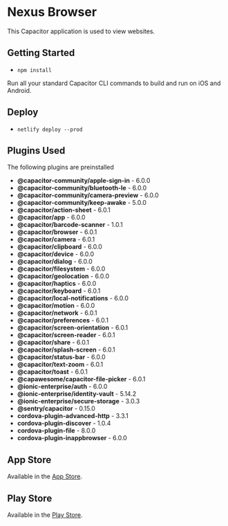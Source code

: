 # Nexus Browser

This Capacitor application is used to view websites.

## Getting Started
- `npm install`

Run all your standard Capacitor CLI commands to build and run on iOS and Android.

## Deploy
- `netlify deploy --prod`

## Plugins Used
The following plugins are preinstalled
<!--- Generated Plugins -->
 - **@capacitor-community/apple-sign-in** - 6.0.0
 - **@capacitor-community/bluetooth-le** - 6.0.0
 - **@capacitor-community/camera-preview** - 6.0.0
 - **@capacitor-community/keep-awake** - 5.0.0
 - **@capacitor/action-sheet** - 6.0.1
 - **@capacitor/app** - 6.0.0
 - **@capacitor/barcode-scanner** - 1.0.1
 - **@capacitor/browser** - 6.0.1
 - **@capacitor/camera** - 6.0.1
 - **@capacitor/clipboard** - 6.0.0
 - **@capacitor/device** - 6.0.0
 - **@capacitor/dialog** - 6.0.0
 - **@capacitor/filesystem** - 6.0.0
 - **@capacitor/geolocation** - 6.0.0
 - **@capacitor/haptics** - 6.0.0
 - **@capacitor/keyboard** - 6.0.1
 - **@capacitor/local-notifications** - 6.0.0
 - **@capacitor/motion** - 6.0.0
 - **@capacitor/network** - 6.0.1
 - **@capacitor/preferences** - 6.0.1
 - **@capacitor/screen-orientation** - 6.0.1
 - **@capacitor/screen-reader** - 6.0.1
 - **@capacitor/share** - 6.0.1
 - **@capacitor/splash-screen** - 6.0.1
 - **@capacitor/status-bar** - 6.0.0
 - **@capacitor/text-zoom** - 6.0.1
 - **@capacitor/toast** - 6.0.1
 - **@capawesome/capacitor-file-picker** - 6.0.1
 - **@ionic-enterprise/auth** - 6.0.0
 - **@ionic-enterprise/identity-vault** - 5.14.2
 - **@ionic-enterprise/secure-storage** - 3.0.3
 - **@sentry/capacitor** - 0.15.0
 - **cordova-plugin-advanced-http** - 3.3.1
 - **cordova-plugin-discover** - 1.0.4
 - **cordova-plugin-file** - 8.0.0
 - **cordova-plugin-inappbrowser** - 6.0.0
<!--- Generated Plugins End -->

## App Store

Available in the [App Store](https://apps.apple.com/us/app/nexus-web-browser/id6445866986).

## Play Store

Available in the [Play Store](https://play.google.com/store/apps/details?id=com.nexusconcepts.nexus).

















